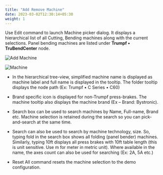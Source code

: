 ```yaml
---
title: "Add Remove Machine"
date: 2023-03-02T12:30:14+05:30
weight: 1
---
```


Use Edit command to launch Machine picker dialog. It displays a hierarchical list of all Cutting, Bending machines along with the current selections. Panel bending machines are listed under **Trumpf • TruBendCenter** node.

![Add Machine](/images/AddMachine.png)

![Machine](/images/MachineSample.png)

* In the hierarchical tree-view, simplified machine name is displayed as machine label and full name is displayed in the tooltip. The folder tooltip displays the node path (Ex: Trumpf • C Series • C60)

* Brand specific icon is displayed for non-Trumpf press-brakes. The machine tooltip also displays the machine brand (Ex – Brand: Bystronic).

* Search box can be used to search machines by Name, Full-name, Brand etc. Machine selection is retained during the search so you can pick-and-search at the same time.

* Search can also be used to search by machine technology, size. So, typing fold in the search box shows all folding (panel bender) machines. Similarly, typing 10ft displays all press brakes with 10ft table length (this is unit sensitive. Use m for meter in metric unit). Where available in the name, the axes count can also be used for searching (Ex: 2A, 5A etc.)

* Reset All command resets the machine selection to the demo configuration.
